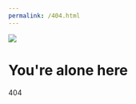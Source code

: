 ```yaml
---
permalink: /404.html
---
```


<div class="bg-indigo-900 relative overflow-hidden h-screen">
    <img src="/images/landscape/8.svg" class="absolute h-full w-full object-cover"/>
    <div class="inset-0 bg-black opacity-25 absolute">
    </div>
    <div class="container mx-auto px-6 md:px-12 relative z-10 flex items-center py-32 xl:py-40">
        <div class="w-full font-mono flex flex-col items-center relative z-10">
            <h1 class="font-extrabold text-5xl text-center text-white leading-tight mt-4">
                You&#x27;re alone here
            </h1>
            <p class="font-extrabold text-8xl my-44 text-white animate-bounce">
                404
            </p>
        </div>
    </div>
</div>
